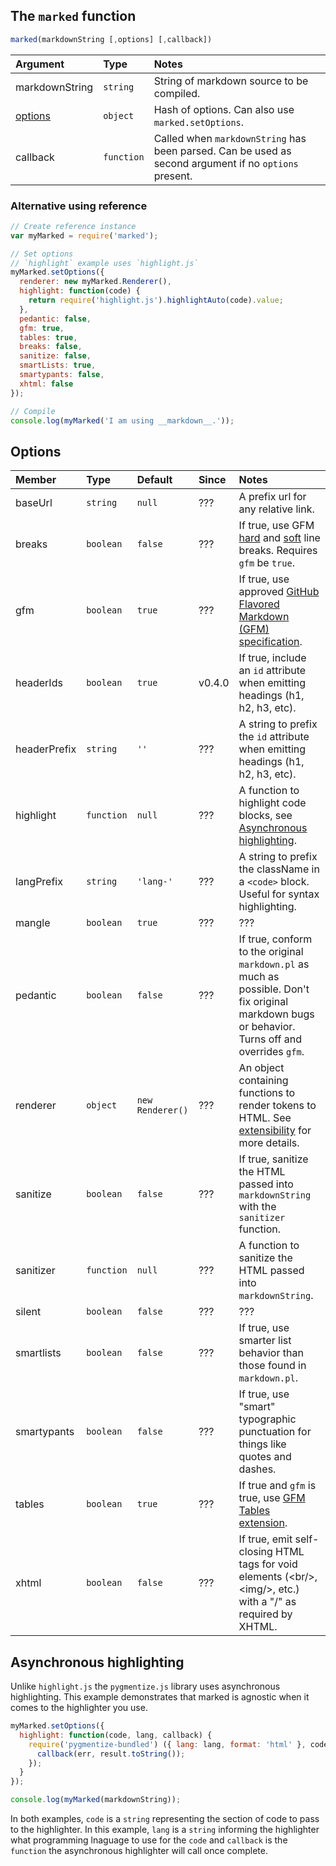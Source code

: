 ## The `marked` function

```js
marked(markdownString [,options] [,callback])
```

|Argument              |Type         |Notes                                                                                                |
|:---------------------|:------------|:----------------------------------------------------------------------------------------------------|
|markdownString        |`string`     |String of markdown source to be compiled.                                                            |
|<a href="#options">options</a>|`object`|Hash of options. Can also use `marked.setOptions`.                                                |
|callback              |`function`   |Called when `markdownString` has been parsed. Can be used as second argument if no `options` present.|

### Alternative using reference

```js
// Create reference instance
var myMarked = require('marked');

// Set options
// `highlight` example uses `highlight.js`
myMarked.setOptions({
  renderer: new myMarked.Renderer(),
  highlight: function(code) {
    return require('highlight.js').highlightAuto(code).value;
  },
  pedantic: false,
  gfm: true,
  tables: true,
  breaks: false,
  sanitize: false,
  smartLists: true,
  smartypants: false,
  xhtml: false
});

// Compile
console.log(myMarked('I am using __markdown__.'));
```

<h2 id="options">Options</h2>

|Member      |Type      |Default  |Since    |Notes         |
|:-----------|:---------|:--------|:--------|:-------------|
|baseUrl     |`string`  |`null`   |???      |A prefix url for any relative link. |  
|breaks      |`boolean` |`false`  |???      |If true, use GFM [hard](https://github.github.com/gfm/#hard-line-breaks) and [soft](https://github.github.com/gfm/#soft-line-breaks) line breaks. Requires `gfm` be `true`.|
|gfm         |`boolean` |`true`   |???      |If true, use approved [GitHub Flavored Markdown (GFM) specification](https://github.github.com/gfm/).|
|headerIds   |`boolean` |`true`   |v0.4.0   |If true, include an `id` attribute when emitting headings (h1, h2, h3, etc).|
|headerPrefix|`string`  |`''`     |???      |A string to prefix the `id` attribute when emitting headings (h1, h2, h3, etc).|
|highlight   |`function`|`null`   |???      |A function to highlight code blocks, see <a href="#highlight">Asynchronous highlighting</a>.|
|langPrefix  |`string`  |`'lang-'`|???      |A string to prefix the className in a `<code>` block. Useful for syntax highlighting.|
|mangle      |`boolean` |`true`   |???      |???     |
|pedantic    |`boolean` |`false`  |???      |If true, conform to the original `markdown.pl` as much as possible. Don't fix original markdown bugs or behavior. Turns off and overrides `gfm`.|
|renderer    |`object`  |`new Renderer()`|???|An object containing functions to render tokens to HTML. See [extensibility](USING_PRO.md) for more details.|
|sanitize    |`boolean` |`false`  |???      |If true, sanitize the HTML passed into `markdownString` with the `sanitizer` function.|
|sanitizer   |`function`|`null`   |???      |A function to sanitize the HTML passed into `markdownString`.|
|silent      |`boolean` |`false`  |???      |???  |
|smartlists  |`boolean` |`false`  |???      |If true, use smarter list behavior than those found in `markdown.pl`.|
|smartypants |`boolean` |`false`  |???      |If true, use "smart" typographic punctuation for things like quotes and dashes.|
|tables      |`boolean` |`true`   |???      |If true and `gfm` is true, use [GFM Tables extension](https://github.github.com/gfm/#tables-extension-).|
|xhtml       |`boolean` |`false`  |???      |If true, emit self-closing HTML tags for void elements (&lt;br/&gt;, &lt;img/&gt;, etc.) with a "/" as required by XHTML.|

<h2 id="highlight">Asynchronous highlighting</h2>

Unlike `highlight.js` the `pygmentize.js` library uses asynchronous highlighting. This example demonstrates that marked is agnostic when it comes to the highlighter you use.

```js
myMarked.setOptions({
  highlight: function(code, lang, callback) {
    require('pygmentize-bundled') ({ lang: lang, format: 'html' }, code, function (err, result) {
      callback(err, result.toString());
    });
  }
});

console.log(myMarked(markdownString));
```

In both examples, `code` is a `string` representing the section of code to pass to the highlighter. In this example, `lang` is a `string` informing the highlighter what programming lnaguage to use for the `code` and `callback` is the `function` the asynchronous highlighter will call once complete.
